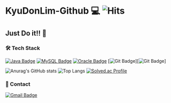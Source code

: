 # KyuDonLim-Github 💻  ![Hits](https://hits.seeyoufarm.com/api/count/incr/badge.svg?url=https%3A%2F%2Fgithub.com%2FSuInWoo&count_bg=%23E3CC35&title_bg=%23DF5B5B&icon=&icon_color=%23E7E7E7&title=hits&edge_flat=false)
## Just Do it!! 🚴

### 🛠 Tech Stack 

[![Java Badge](https://img.shields.io/badge/-Java-%23ff5545?style=flat-square&logo=Java&logoColor=white)](https://devdocs.programmers.co.kr/references/java/docs/api/index.html?overview-summary.html)  [![MySQL Badge](https://img.shields.io/badge/-MySQL-%234479A1?style=flat-square&logo=MySQL&logoColor=white)](https://dev.mysql.com/doc/) [![Oracle Badge](https://img.shields.io/badge/-oracle-%23F80000?style=flat-square&logo=Oracle&logoColor=white)](https://www.oracle.com/kr/) [![Git Badge](https://img.shields.io/badge/-Git-%23F05032?style=flat-square&logo=Git&logoColor=white)][![Git Badge](https://img.shields.io/badge/-Git-%23F05032?style=flat-square&logo=Git&logoColor=white)]

![Anurag's GitHub stats](https://github-readme-stats-sigma-five.vercel.app/api?username=KyuDonLim&show_icons=true&theme=onedark) ![Top Langs](https://github-readme-stats-sigma-five.vercel.app/api/top-langs/?username=KyuDonLim&layout=compact)
[![Solved.ac Profile](http://mazassumnida.wtf/api/v2/generate_badge?boj=mont_4857)](https://solved.ac/profile/mont_4857)

### 📱 Contact 
[![Gmail Badge](https://img.shields.io/badge/Gmail-d14836?style=flat-square&logo=Gmail&logoColor=white&link=mailto:mont4857@gamil.com)](mailto:mont4857@gamil.com)

